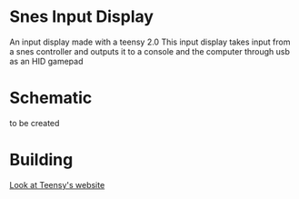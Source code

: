 # Snes Input Display
An input display made with a teensy 2.0
This input display takes input from a snes controller and outputs it to a console and the computer through usb as an HID gamepad
# Schematic
to be created
# Building
[Look at Teensy's website](https://www.pjrc.com/teensy/first_use.html)